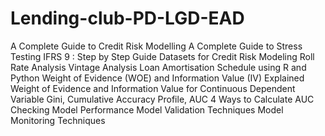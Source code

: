 # Lending-club-PD-LGD-EAD
A Complete Guide to Credit Risk Modelling
A Complete Guide to Stress Testing
IFRS 9 : Step by Step Guide
Datasets for Credit Risk Modeling
Roll Rate Analysis
Vintage Analysis
Loan Amortisation Schedule using R and Python
Weight of Evidence (WOE) and Information Value (IV) Explained
Weight of Evidence and Information Value for Continuous Dependent Variable
Gini, Cumulative Accuracy Profile, AUC
4 Ways to Calculate AUC
Checking Model Performance
Model Validation Techniques
Model Monitoring Techniques
